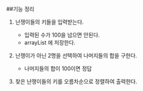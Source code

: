 ##기능 정리

1. 난쟁이들의 키들을 입력받는다.
   - 입력된 수가 100을 넘으면 안된다. 
   - arrayList 에 저장한다.

2. 난쟁이가 아닌 2명을 선택하여 나머지들의 합을 구한다.
   - 나머지들의 합이 100이면 정답

3. 찾은 난쟁이들의 키를 오름차순으로 정렬하여 출력한다.